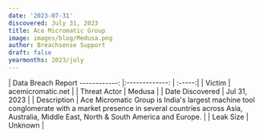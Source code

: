 ```yaml
---
date: '2023-07-31'
discovered: July 31, 2023
title: Ace Micromatic Group
image: images/blog/Medusa.png
author: Breachsense Support
draft: false
yearmonths: 2023/july
---
```



| Data Breach Report
------------:     |:-------------:    | :-----:|
| Victim      | acemicromatic.net      | 
| Threat Actor      | Medusa      | 
| Date Discovered      | Jul 31, 2023      | 
| Description      | Ace Micromatic Group is India's largest machine tool conglomerate with a market presence in several countries across Asia, Australia, Middle East, North & South America and Europe.      | 
| Leak Size      | Unknown      | 

